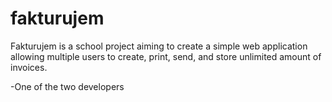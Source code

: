 fakturujem
==========

Fakturujem is a school project aiming to create a simple web application
allowing multiple users to create, print, send, and store unlimited amount of invoices.

-One of the two developers
